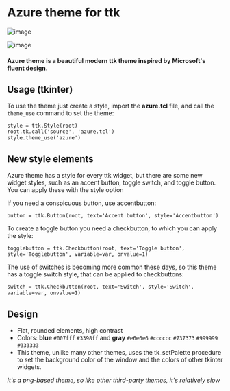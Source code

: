 # Azure theme for ttk

![image](https://github.com/rdbende/Azure-ttk-theme/blob/main/azure/screenshot.png)

![image](https://github.com/rdbende/Azure-ttk-theme/blob/main/azure%20dark/screenshot.png)

#### Azure theme is a beautiful modern ttk theme inspired by Microsoft's fluent design.

## Usage (tkinter)
To use the theme just create a style, import the **azure.tcl** file, and call the `theme_use` command to set the theme:
```
style = ttk.Style(root)
root.tk.call('source', 'azure.tcl')
style.theme_use('azure')
```

## New style elements
Azure theme has a style for every ttk widget, but there are some new widget styles, such as an accent button, toggle switch, and toggle button. You can apply these with the style option

If you need a conspicuous button, use accentbutton:
```
button = ttk.Button(root, text='Accent button', style='Accentbutton')
```
To create a toggle button you need a checkbutton, to which you can apply the style:
```
togglebutton = ttk.Checkbutton(root, text='Toggle button', style='Togglebutton', variable=var, onvalue=1)
```
The use of switches is becoming more common these days, so this theme has a toggle switch style, that can be applied to checkbuttons:
```
switch = ttk.Checkbutton(root, text='Switch', style='Switch', variable=var, onvalue=1)
```

## Design
- Flat, rounded elements, high contrast
- Colors: **blue** `#007fff` `#3398ff` and **gray** `#e6e6e6` `#cccccc` `#737373` `#999999` `#333333`
- This theme, unlike many other themes, uses the tk_setPalette procedure to set the background color of the window and the colors of other tkinter widgets.

*It's a png-based theme, so like other third-party themes, it's relatively slow*
